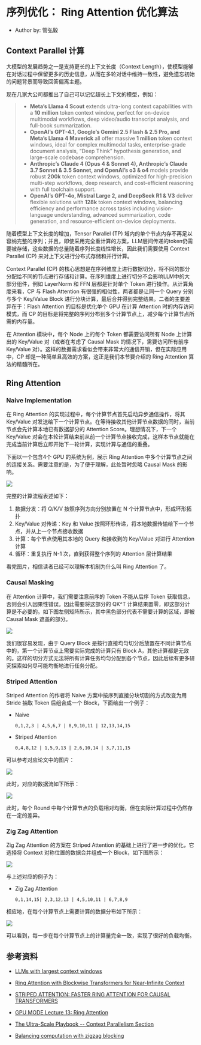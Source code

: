 # 序列优化： Ring Attention 优化算法

- Author by: 管弘毅

## Context Parallel 计算

大模型的发展趋势之一是支持更长的上下文长度（Context Length），使模型能够在对话过程中保留更多的历史信息，从而在多轮对话中维持一致性，避免遗忘初始的问题背景而导致回答偏离主题。

现在几家大公司都推出了自己可以记忆超长上下文的模型，例如：

> - **Meta’s Llama 4 Scout** extends ultra-long context capabilities with a **10 million** token context window, perfect for on-device multimodal workflows, deep video/audio transcript analysis, and full-book summarization.
> - **OpenAI’s GPT-4.1, Google’s Gemini 2.5 Flash & 2.5 Pro, and Meta’s Llama 4 Maverick** all offer massive **1 million** token context windows, ideal for complex multimodal tasks, enterprise-grade document analysis, “Deep Think” hypothesis generation, and large-scale codebase comprehension.
> - **Anthropic’s Claude 4 (Opus 4 & Sonnet 4), Anthropic’s Claude 3.7 Sonnet & 3.5 Sonnet, and OpenAI’s o3 & o4** models provide robust **200k** token context windows, optimized for high-precision multi-step workflows, deep research, and cost-efficient reasoning with full toolchain support.
> - **OpenAI’s GPT-4o, Mistral Large 2, and DeepSeek R1 & V3** deliver flexible solutions with **128k** token context windows, balancing efficiency and performance across tasks including vision-language understanding, advanced summarization, code generation, and resource-efficient on-device deployments.

随着模型上下文长度的增加，Tensor Parallel (TP) 域内的单个节点内存不再足以容纳完整的序列；并且，即使采用完全重计算的方案，LLM层间传递的token仍需要被存储，这些数据的总量随着序列长度线性增长，因此我们需要使用 Context Parallel (CP) 来对上下文进行分布式存储和并行计算。

Context Parallel (CP) 的核心思想是在序列维度上进行数据切分，将不同的部分分配给不同的节点进行存储和计算。在序列维度上进行切分不会影响LLM中的大部分组件，例如 LayerNorm 和 FFN 层都是针对单个 Token 进行操作。从计算角度来看，CP 与 Flash Attention 有很强的相似性，两者都是让同一个 Query 分别与多个 Key/Value Block 进行分块计算，最后合并得到完整结果。二者的主要差异在于：Flash Attention 的目标是优化单个 GPU 在计算 Attention 时的内存访问模式，而 CP 的目标是将完整的序列分布到多个计算节点上，减少每个计算节点所需的内存量。

在 Attention 模块中，每个 Node 上的每个 Token 都需要访问所有 Node 上计算出的 Key/Value 对（或者在考虑了 Causal Mask 的情况下，需要访问所有前序 Key/Value 对）。这样的数据需求看似会带来非常大的通信开销，但在实际应用中，CP 却是一种简单且高效的方案，这正是我们本节要介绍的 Ring Attention 算法的精髓所在。

## Ring Attention

### Naive Implementation

在 Ring Attention 的实现过程中，每个计算节点首先启动异步通信操作，将其 Key/Value 对发送给下一个计算节点。在等待接收其他计算节点数据的同时，当前节点会先计算本地已有数据部分的 Attention Score。理想情况下，下一个 Key/Value 对会在本轮计算结束前从前一个计算节点接收完成，这样本节点就能在完成当前计算后立即开始下一轮计算，实现计算与通信的重叠。

下面以一个包含4个 GPU 的系统为例，展示 Ring Attention 中多个计算节点之间的连接关系。需要注意的是，为了便于理解，此处暂时忽略 Causal Mask 的影响。

![](./images/06.RingAttn.01.png)

完整的计算流程表述如下：

1. 数据分发：将 Q/K/V 按照序列方向分别放置在 N 个计算节点中，形成环形拓扑
2. Key/Value 对传递：Key 和 Value 按照环形传递，将本地数据传输给下一个节点，并从上一个节点接收数据
3. 计算：每个节点使用其本地的 Query 和接收到的 Key/Value 对进行 Attention 计算
4. 循环：重复执行 N-1 次，直到获得整个序列的 Attention 层计算结果

看完图片，相信读者已经可以理解本机制为什么叫 Ring Attention 了。

### Causal Masking

在 Attention 计算中，我们需要注意前序的 Token 不能从后序 Token 获取信息，否则会引入因果性错误。因此需要将这部分的 QK^T 计算结果置零，即这部分计算是不必要的。如下图左侧矩阵所示，其中黑色部分代表不需要计算的区域，即被 Causal Mask 遮盖的部分。

![](./images/06.RingAttn.02.png)

我们很容易发现，由于 Query Block 是按行直接均匀切分后放置在不同计算节点中的，第一个计算节点上需要实际完成的计算只有 Block A，其他计算都是无效的。这样的切分方式无法将所有计算任务均匀分配到各个节点，因此后续有更多研究探索如何尽可能均衡地进行任务分配。

### Striped Attention

Striped Attention 的作者将 Naive 方案中按序列直接分块切割的方式改变为用 Stride 抽取 Token 后组合成一个 Block，下面给出一个例子：

- Naive
  ```
  0,1,2,3 | 4,5,6,7 | 8,9,10,11 | 12,13,14,15
  ```
- Striped Attention
  ```
  0,4,8,12 | 1,5,9,13 | 2,6,10,14 | 3,7,11,15
  ```

可以参考对应论文中的图片：

![](./images/06.RingAttn.03.png)

此时，对应的数据流如下所示：

![](./images/06.RingAttn.04.png)

此时，每个 Round 中每个计算节点的负载相对均衡，但在实际计算过程中仍然存在一定的差异。

### Zig Zag Attention

Zig Zag Attention 的方案在 Striped Attention 的基础上进行了进一步的优化，它选择将 Context 对称位置的数据合并组成一个 Block，如下图所示：

![](./images/06.RingAttn.05.png)

与上述对应的例子为：

- Zig Zag Attention
  ```
  0,1,14,15| 2,3,12,13 | 4,5,10,11 | 6,7,8,9
  ```

相应地，在每个计算节点上需要计算的数据分布如下所示：

![](./images/06.RingAttn.06.png)

可以看到，每一步在每个计算节点上的计算量完全一致，实现了很好的负载均衡。



## 参考资料

- [LLMs with largest context windows](https://codingscape.com/blog/llms-with-largest-context-windows)

- [Ring Attention with Blockwise Transformers for Near-Infinite Context](https://arxiv.org/pdf/2310.01889)

- [STRIPED ATTENTION: FASTER RING ATTENTION FOR CAUSAL TRANSFORMERS](https://arxiv.org/pdf/2311.09431)

- [GPU MODE Lecture 13: Ring Attention](https://christianjmills.com/posts/cuda-mode-notes/lecture-013/#introduction-and-overview)

- [The Ultra-Scale Playbook -- Context Parallelism Section](https://huggingface.co/spaces/nanotron/ultrascale-playbook?section=context_parallelism)


- [Balancing computation with zigzag blocking](https://github.com/zhuzilin/ring-flash-attention/issues/2#issuecomment-2236746166)




